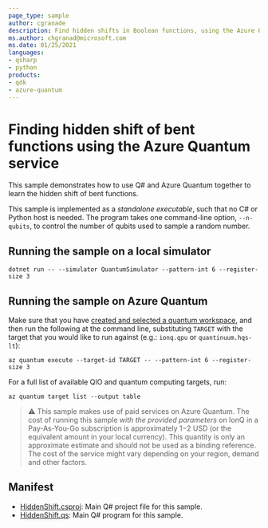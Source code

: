 ```yaml
---
page_type: sample
author: cgranade
description: Find hidden shifts in Boolean functions, using the Azure Quantum service
ms.author: chgranad@microsoft.com
ms.date: 01/25/2021
languages:
- qsharp
- python
products:
- qdk
- azure-quantum
---
```


# Finding hidden shift of bent functions using the Azure Quantum service

This sample demonstrates how to use Q# and Azure Quantum together to learn the hidden shift of bent functions.

This sample is implemented as a _standalone executable_, such that no C# or Python host is needed.
The program takes one command-line option, `--n-qubits`, to control the number of qubits used to sample a random number.

## Running the sample on a local simulator

```dotnetcli
dotnet run -- --simulator QuantumSimulator --pattern-int 6 --register-size 3
```

## Running the sample on Azure Quantum

Make sure that you have [created and selected a quantum workspace](https://docs.microsoft.com/azure/quantum/how-to-create-quantum-workspaces-with-the-azure-portal), and then run the following at the command line, substituting `TARGET` with the target that you would like to run against (e.g.: `ionq.qpu` or `quantinuum.hqs-lt`):

```azcli
az quantum execute --target-id TARGET -- --pattern-int 6 --register-size 3
```

For a full list of available QIO and quantum computing targets, run:

```azcli
az quantum target list --output table
```

> :warning:
> This sample makes use of paid services on Azure Quantum. The cost of running this sample *with the provided parameters* on IonQ in a Pay-As-You-Go subscription is approximately $1-$2 USD (or the equivalent amount in your local currency). This quantity is only an approximate estimate and should not be used as a binding reference. The cost of the service might vary depending on your region, demand and other factors.

## Manifest

- [HiddenShift.csproj](https://github.com/microsoft/quantum/blob/main/samples/azure-quantum/hidden-shift/HiddenShift.csproj): Main Q# project file for this sample.
- [HiddenShift.qs](https://github.com/microsoft/quantum/blob/main/samples/azure-quantum/hidden-shift/HiddenShift.qs): Main Q# program for this sample.
